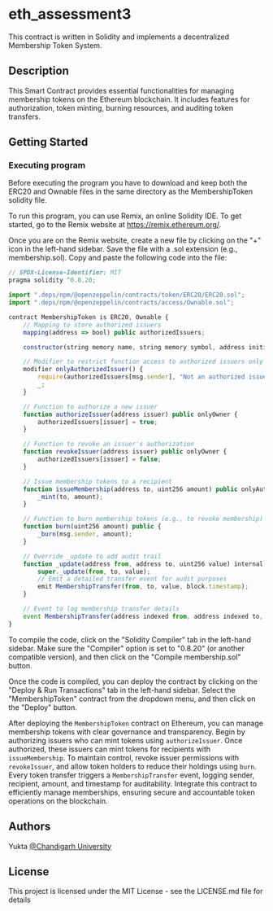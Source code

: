 # eth_assessment3

This contract is written in Solidity and implements a decentralized Membership Token System.

## Description

This Smart Contract provides essential functionalities for managing membership tokens on the Ethereum blockchain. It includes features for authorization, token minting, burning resources, and auditing token transfers.
## Getting Started

### Executing program

Before executing the program you have to download and keep both the ERC20 and Ownable files in the same directory as the MembershipToken solidity file.

To run this program, you can use Remix, an online Solidity IDE. To get started, go to the Remix website at https://remix.ethereum.org/.

Once you are on the Remix website, create a new file by clicking on the "+" icon in the left-hand sidebar. Save the file with a .sol extension (e.g., membership.sol). Copy and paste the following code into the file:

```javascript
// SPDX-License-Identifier: MIT
pragma solidity ^0.8.20;

import ".deps/npm/@openzeppelin/contracts/token/ERC20/ERC20.sol";
import ".deps/npm/@openzeppelin/contracts/access/Ownable.sol";

contract MembershipToken is ERC20, Ownable {
    // Mapping to store authorized issuers
    mapping(address => bool) public authorizedIssuers;

    constructor(string memory name, string memory symbol, address initialOwner) ERC20(name, symbol) Ownable(initialOwner) {}

    // Modifier to restrict function access to authorized issuers only
    modifier onlyAuthorizedIssuer() {
        require(authorizedIssuers[msg.sender], "Not an authorized issuer");
        _;
    }

    // Function to authorize a new issuer
    function authorizeIssuer(address issuer) public onlyOwner {
        authorizedIssuers[issuer] = true;
    }

    // Function to revoke an issuer's authorization
    function revokeIssuer(address issuer) public onlyOwner {
        authorizedIssuers[issuer] = false;
    }

    // Issue membership tokens to a recipient
    function issueMembership(address to, uint256 amount) public onlyAuthorizedIssuer {
        _mint(to, amount);
    }

    // Function to burn membership tokens (e.g., to revoke membership)
    function burn(uint256 amount) public {
        _burn(msg.sender, amount);
    }

    // Override _update to add audit trail
    function _update(address from, address to, uint256 value) internal virtual override {
        super._update(from, to, value);
        // Emit a detailed transfer event for audit purposes
        emit MembershipTransfer(from, to, value, block.timestamp);
    }

    // Event to log membership transfer details
    event MembershipTransfer(address indexed from, address indexed to, uint256 value, uint256 timestamp);
}

```

To compile the code, click on the "Solidity Compiler" tab in the left-hand sidebar. Make sure the "Compiler" option is set to "0.8.20" (or another compatible version), and then click on the "Compile membership.sol" button.

Once the code is compiled, you can deploy the contract by clicking on the "Deploy & Run Transactions" tab in the left-hand sidebar. Select the "MembershipToken" contract from the dropdown menu, and then click on the "Deploy" button.

After deploying the `MembershipToken` contract on Ethereum, you can manage membership tokens with clear governance and transparency. Begin by authorizing issuers who can mint tokens using `authorizeIssuer`. Once authorized, these issuers can mint tokens for recipients with `issueMembership`. To maintain control, revoke issuer permissions with `revokeIssuer`, and allow token holders to reduce their holdings using `burn`. Every token transfer triggers a `MembershipTransfer` event, logging sender, recipient, amount, and timestamp for auditability. Integrate this contract to efficiently manage memberships, ensuring secure and accountable token operations on the blockchain.
## Authors

Yukta
[@Chandigarh University](https://www.linkedin.com/in/yukta-/)


## License

This project is licensed under the MIT License - see the LICENSE.md file for details
